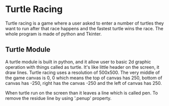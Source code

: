# Turtle Racing
Turtle racing is a game where a user asked to enter a number of turtles they want to run after that race happens and the fastest turtle wins the race.
The whole program is made of python and Tkinter.

## Turtle Module
A turtle module is built in python, and it allow user to basic 2d graphic operation with things called as turtle. It's like little header on the screen, it draw lines.
Turtle racing uses a resolution of 500x500. The very middle of the game canvas is 0, 0 which means the top of canvas has 250, bottom of canvas has -250, right has the canvas -250 and the left of canvas has 250.

When turtle run on the screen than it leaves a line which is called pen.
To remove the residue line by using '.penup' property.